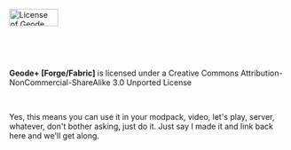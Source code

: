 <p><img src="https://media.discordapp.net/attachments/936920605255671900/1037297330761773106/licensed.png" alt="License of Geode Plus " width="88" height="31" /></p>
<p>&nbsp;</p>
<p>&nbsp;</p>
<p><strong>Geode+ [Forge/Fabric]</strong> is licensed under a Creative Commons Attribution-NonCommercial-ShareAlike 3.0 Unported License</p>
<p>&nbsp;</p>
<p>Yes, this means you can use it in your modpack, video, let's play, server, whatever, don't bother asking, just do it. Just say I made it and link back here and we'll get along.</p>
